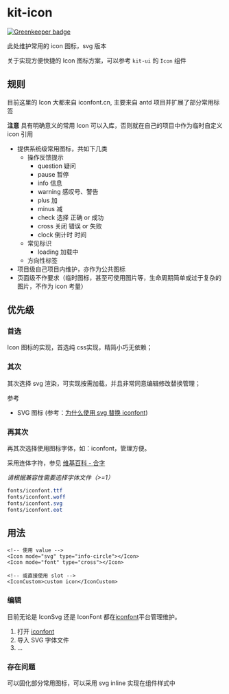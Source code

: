 # kit-icon

[![Greenkeeper badge](https://badges.greenkeeper.io/jskit/kit-icon.svg)](https://greenkeeper.io/)

此处维护常用的 icon 图标，svg 版本

关于实现方便快捷的 Icon 图标方案，可以参考 `kit-ui` 的 `Icon` 组件

## 规则

目前这里的 Icon 大都来自 iconfont.cn, 主要来自 antd 项目并扩展了部分常用标签

**注意** 具有明确意义的常用 Icon 可以入库，否则就在自己的项目中作为临时自定义 icon 引用

- 提供系统级常用图标，共如下几类
  - 操作反馈提示
    - question 疑问
    - pause 暂停
    - info 信息
    - warning 感叹号、警告
    - plus 加
    - minus 减
    - check 选择 正确 or 成功
    - cross 关闭 错误 or 失败
    - clock 倒计时 时间
  - 常见标识
    - loading 加载中
  - 方向性标签
- 项目级自己项目内维护，亦作为公共图标
- 页面级不作要求（临时图标，甚至可使用图片等，生命周期简单或过于复杂的图片，不作为 icon 考量）

## 优先级

### 首选

Icon 图标的实现，首选纯 css实现，精简小巧无依赖；

### 其次

其次选择 svg 渲染，可实现按需加载，并且非常同意编辑修改替换管理；

参考

- SVG 图标 (参考：[为什么使用 svg 替换 iconfont](https://github.com/ant-design/ant-design-mobile/wiki/Why-use-svg-icon))

### 再其次

再其次选择使用图标字体，如：iconfont，管理方便。

采用连体字符，参见 [维基百科 - 合字](https://zh.wikipedia.org/wiki/合字)

*请根据兼容性需要选择字体文件（>=1）*

```css
fonts/iconfont.ttf
fonts/iconfont.woff
fonts/iconfont.svg
fonts/iconfont.eot
```

## 用法

``` vue
<!-- 使用 value -->
<Icon mode="svg" type="info-circle"></Icon>
<Icon mode="font" type="cross"></Icon>

<!-- 或直接使用 slot -->
<IconCustom>custom icon</IconCustom>
```

### 编辑

目前无论是 IconSvg 还是 IconFont 都在[iconfont](http://www.iconfont.cn/)平台管理维护。

1. 打开 [iconfont](http://www.iconfont.cn/)
1. 导入 SVG 字体文件
1. ...

### 存在问题

可以固化部分常用图标，可以采用 svg inline 实现在组件样式中
